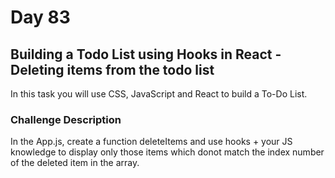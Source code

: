# Day 83

## Building a Todo List using Hooks in React - Deleting items from the todo list

In this task you will use CSS, JavaScript and React to build a To-Do List.


### Challenge Description

In the App.js, create a function deleteItems and use hooks + your JS knowledge to display only those items which donot match the index number of the deleted item in the array.
